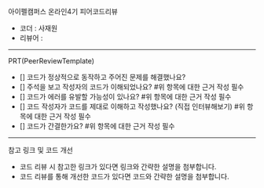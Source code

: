 아이펠캠퍼스 온라인4기 피어코드리뷰

- 코더 : 사재원
- 리뷰어 : 

----------------------------------------------

PRT(PeerReviewTemplate)

- [] 코드가 정상적으로 동작하고 주어진 문제를 해결했나요?
- [] 주석을 보고 작성자의 코드가 이해되었나요?
#위 항목에 대한 근거 작성 필수
- [] 코드가 에러를 유발할 가능성이 있나요?
#위 항목에 대한 근거 작성 필수
- [] 코드 작성자가 코드를 제대로 이해하고 작성했나요? (직접 인터뷰해보기)
#위 항목에 대한 근거 작성 필수
- [] 코드가 간결한가요?
#위 항목에 대한 근거 작성 필수

----------------------------------------------

참고 링크 및 코드 개선
- 코드 리뷰 시 참고한 링크가 있다면 링크와 간략한 설명을 첨부합니다.
- 코드 리뷰를 통해 개선한 코드가 있다면 코드와 간략한 설명을 첨부합니다.